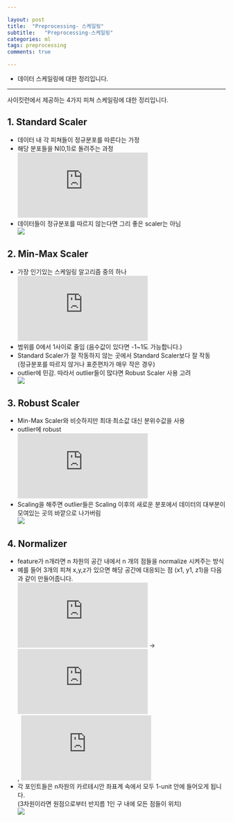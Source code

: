 ```yaml
---

layout: post
title:  "Preprocessing- 스케일링"
subtitle:   "Preprocessing-스케일링"
categories: ml
tags: preprocessing
comments: true

---  
```


- 데이터 스케일링에 대한 정리입니다.  

---  

사이킷런에서 제공하는 4가지 피쳐 스케일링에 대한 정리입니다.  

## 1. Standard Scaler  

- 데이터 내 각 피쳐들이 정규분포를 따른다는 가정  
- 해당 분포들을 N(0,1)로 돌려주는 과정  
  ![](https://latex.codecogs.com/gif.latex?%5Cfrac%7Bx_i-mean%28x%29%7D%7Bstd%28x%29%7D)  
- 데이터들이 정규분포를 따르지 않는다면 그리 좋은 scaler는 아님  
  ![](https://miro.medium.com/max/351/1*zlZSLJ4923EJ4rVJOFlJeA.png)  

## 2. Min-Max Scaler  

- 가장 인기있는 스케일링 알고리즘 중의 하나  
  ![](https://latex.codecogs.com/gif.latex?%5Cfrac%7Bx_i%20-%20min%28x%29%7D%7Bmax%28x%29-min%28x%29%7D)  
- 범위를 0에서 1사이로 줄임 (음수값이 있다면 -1~1도 가능합니다.)  
- Standard Scaler가 잘 작동하지 않는 곳에서 Standard Scaler보다 잘 작동  
  (정규분포를 따르지 않거나 표준편차가 매우 작은 경우)  
- outlier에 민감. 따라서 outlier들이 많다면 Robust Scaler 사용 고려  
  ![](https://miro.medium.com/max/343/1*a_0N3pDkH5ySpuV55qEPqQ.png)  

## 3. Robust Scaler  

- Min-Max Scaler와 비슷하지만 최대·최소값 대신 분위수값을 사용  
- outlier에 robust  
  ![](https://latex.codecogs.com/gif.latex?%5Cfrac%7Bx_i%20-%20Q_1%28x%29%7D%7BQ_3%28x%29-Q_1%28x%29%7D)  
- Scaling을 해주면 outlier들은 Scaling 이후의 새로운 분포에서 데이터의 대부분이 모여있는 곳의 바깥으로 나가버림  
  ![](https://miro.medium.com/max/495/1*7Ofb8EPbUDjjQDvCqzbZWg.png)  

## 4. Normalizer  

  - feature가 n개라면 n 차원의 공간 내에서 n 개의 점들을 normalize 시켜주는 방식  
  - 예를 들어 3개의 피쳐 x,y,z가 있으면 해당 공간에 대응되는 점 (x1, y1, z1)을 다음과 같이 만들어줍니다.  
    ![](https://latex.codecogs.com/gif.latex?%28x_1%2C%20y_1%2C%20z_1%29) → ![](https://latex.codecogs.com/gif.latex?%28x_1%27%2C%20y_1%27%2C%20z_1%27%29)  
    , ![](https://latex.codecogs.com/gif.latex?x_1%27%3D%5Cfrac%7Bx_1%7D%7B%5Csqrt%7Bx_1&plus;y_1&plus;z_1%7D%7D%2Cy_1%27%3D%5Cfrac%7By_1%7D%7B%5Csqrt%7Bx_1&plus;y_1&plus;z_1%7D%7D%2Cz_1%27%3D%5Cfrac%7Bz_1%7D%7B%5Csqrt%7Bx_1&plus;y_1&plus;z_1%7D%7D)  
  - 각 포인트들은 n차원의 카르테시안 좌표계 속에서 모두 1-unit 안에 들어오게 됩니다.   
    (3차원이라면 원점으로부터 반지름 1인 구 내에 모든 점들이 위치)  
    ![](https://miro.medium.com/max/471/1*tu0QKOibSvubLiOcfhykXw.png)  
  
  
    
